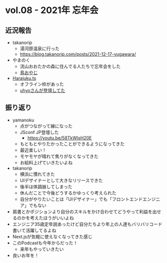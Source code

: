 # vol.08 - 2021年 忘年会

## 近況報告
- takanorip
  - 湯河原温泉に行った
  - https://blog.takanorip.com/posts/2021-12-17-yugawara/
- やまのく
  - 流山おおたかの森に住んでる人たちで忘年会をした
  - [鳥おやじ](https://www.torioyaji.jp/)
- [Harajuku.ts](https://babel-jp.connpass.com/event/232588/)
  - オフライン枠があった
  - [uhyoさんが登壇してた](https://speakerdeck.com/uhyo/typescriptwozhen-rihui-se)

## 振り返り

- yamanoku
  - 点がつながって線になった
  - JSconf JP登壇した
    - https://youtu.be/58TkWIsH20E
  - もともとやりたかったことができるようになってきた
  - 最近楽しい！
  - モヤモヤが晴れて焦りがなくなってきた
  - お給料上げていきたいよね
- takanorip
  - 横浜に慣れてきた
  - UIデザイナーとして大きなリリースできた
  - 後半は体調崩してしまった
  - 休んだことで今後どうするかゆっくり考えられた
  - 自分がやりたいことは「UIデザイナー」でも「フロントエンドエンジニア」でもない
- 肩書とかポジションより自分のスキルをかけ合わせてどうやって利益を出せるのかを考えたほうがいいよね
- エンジニア35歳定年説あったけど自分たちより年上の人達もバリバリコード書いて活躍してるよね
- Next.jsが気軽に使えなくなってきた感じ
- このPodcastも今年からだった！
  - 来年もやっていきたい
- 良いお年を！